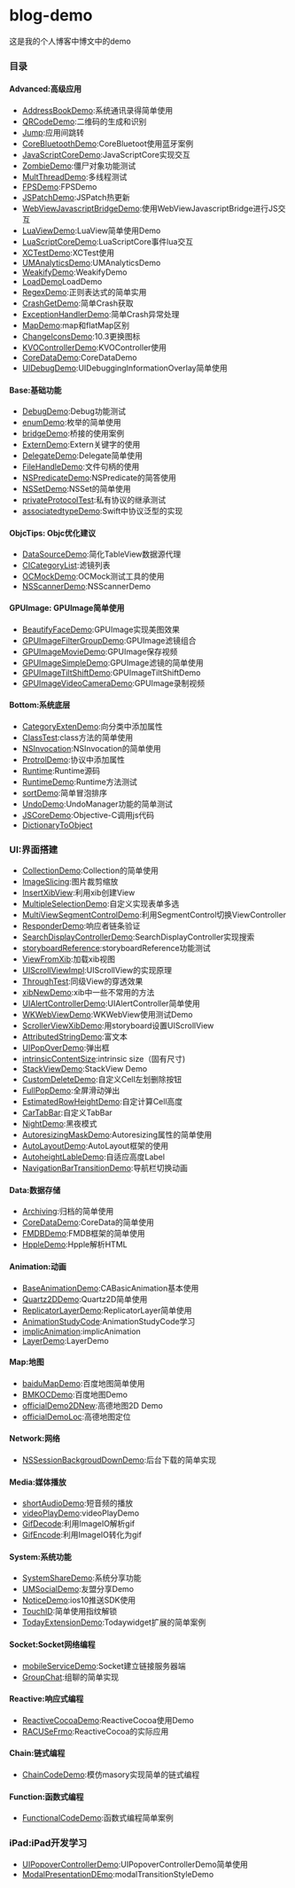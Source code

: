 # blog-demo
这是我的个人博客中博文中的demo

### 目录
#### Advanced:高级应用
* [AddressBookDemo](Advanced/AddressBookDemo):系统通讯录得简单使用
* [QRCodeDemo](Advanced/QRCodeDemo):二维码的生成和识别
* [Jump](Advanced/Jump):应用间跳转
* [CoreBluetoothDemo](Advanced/CoreBluetoothDemo):CoreBluetoot使用蓝牙案例
* [JavaScriptCoreDemo](Advanced/JavaScriptCoreDemo):JavaScriptCore实现交互
* [ZombieDemo](Advanced/ZombieDemo):僵尸对象功能测试
* [MultThreadDemo](Advanced/MultThreadDemo):多线程测试
* [FPSDemo](Advanced/FPSDemo):FPSDemo
* [JSPatchDemo](Advanced/JSPatchDemo):JSPatch热更新
* [WebViewJavascriptBridgeDemo](Advanced/WebViewJavascriptBridgeDemo):使用WebViewJavascriptBridge进行JS交互
* [LuaViewDemo](Advanced/LuaViewDemo):LuaView简单使用Demo
* [LuaScriptCoreDemo](Advanced/LuaScriptCoreDemo):LuaScriptCore事件lua交互
* [XCTestDemo](Advanced/XCTestDemo):XCTest使用
* [UMAnalyticsDemo](Advanced/UMAnalyticsDemo):UMAnalyticsDemo
* [WeakifyDemo](Advanced/WeakifyDemo):WeakifyDemo
* [LoadDemo](Advanced/LoadDemo)LoadDemo
* [RegexDemo](Advanced/RegexDemo):正则表达式的简单实用
* [CrashGetDemo](Advanced/CrashGetDemo):简单Crash获取
* [ExceptionHandlerDemo](Advanced/ExceptionHandlerDemo):简单Crash异常处理
* [MapDemo](Advanced/MapDemo):map和flatMap区别
* [ChangeIconsDemo](Advanced/ChangeIconsDemo):10.3更换图标
* [KVOControllerDemo](Advanced/KVOControllerDemo):KVOController使用
* [CoreDataDemo](Advanced/CoreDataDemo):CoreDataDemo
* [UIDebugDemo](Advanced/UIDebugDemo):UIDebuggingInformationOverlay简单使用

#### Base:基础功能
* [DebugDemo](Base/DebugDemo):Debug功能测试
* [enumDemo](Base/enumDemo):枚举的简单使用
* [bridgeDemo](Base/bridgeDemo):桥接的使用案例
* [ExternDemo](Base/ExternDemo):Extern关键字的使用
* [DelegateDemo](Base/DelegateDemo):Delegate简单使用
* [FileHandleDemo](Base/FileHandleDemo):文件句柄的使用
* [NSPredicateDemo](Base/NSPredicateDemo):NSPredicate的简答使用
* [NSSetDemo](Base/NSSetDemo):NSSet的简单使用
* [privateProtocolTest](Base/privateProtocolTest):私有协议的继承测试
* [associatedtypeDemo](Base/associatedtypeDemo):Swift中协议泛型的实现

#### ObjcTips: Objc优化建议
* [DataSourceDemo](ObjcTips/DataSourceDemo):简化TableView数据源代理
* [CICategoryList](ObjcTips/CICategoryList):滤镜列表
* [OCMockDemo](ObjcTips/OCMockDemo):OCMock测试工具的使用
* [NSScannerDemo](ObjcTips/NSScannerDemo):NSScannerDemo

#### GPUImage: GPUImage简单使用
* [BeautifyFaceDemo](GPUImage/BeautifyFaceDemo):GPUImage实现美图效果
* [GPUImageFilterGroupDemo](GPUImage/GPUImageFilterGroupDemo):GPUImage滤镜组合
* [GPUImageMovieDemo](GPUImage/GPUImageMovieDemo):GPUImage保存视频
* [GPUImageSimpleDemo](GPUImage/GPUImageSimpleDemo):GPUImage滤镜的简单使用
* [GPUImageTiltShiftDemo](GPUImage/GPUImageTiltShiftDemo):GPUImageTiltShiftDemo
* [GPUImageVideoCameraDemo](GPUImage/GPUImageVideoCameraDemo):GPUImage录制视频

#### Bottom:系统底层
* [CategoryExtenDemo](Bottom/CategoryExtenDemo):向分类中添加属性
* [ClassTest](Bottom/ClassTest):class方法的简单使用
* [NSInvocation](Bottom/NSInvocation):NSInvocation的简单使用
* [ProtrolDemo](Bottom/ProtrolDemo):协议中添加属性
* [Runtime](Bottom/Runtime):Runtime源码
* [RuntimeDemo](Bottom/RuntimeDemo):Runtime方法测试
* [sortDemo](Bottom/sortDemo):简单冒泡排序
* [UndoDemo](Bottom/UndoDemo):UndoManager功能的简单测试
* [JSCoreDemo](Bottom/JSCoreDemo):Objective-C调用js代码
* [DictionaryToObject](Bottom/DictionaryToObject)

### UI:界面搭建
* [CollectionDemo](UI/CollectionDemo):Collection的简单使用
* [ImageSlicing](UI/ImageSlicing):图片裁剪缩放
* [InsertXibView](UI/InsertXibView):利用xib创建View
* [MultipleSelectionDemo](UI/MultipleSelectionDemo):自定义实现表单多选
* [MultiViewSegmentControlDemo](UI/MultiViewSegmentControlDemo):利用SegmentControl切换ViewController
* [ResponderDemo](UI/ResponderDemo):响应者链条验证
* [SearchDisplayControllerDemo](UI/SearchDisplayController):SearchDisplayController实现搜索
* [storyboardReference](UI/storyboardReference):storyboardReference功能测试
* [ViewFromXib](UI/ViewFromXib):加载xib视图
* [UIScrollViewImpl](UI/UIScrollViewImpl):UIScrollView的实现原理
* [ThroughTest](UI/ThroughTest):同级View的穿透效果
* [xibNewDemo](UI/xibNewDemo):xib中一些不常用的方法
* [UIAlertControllerDemo](UI/UIAlertControllerDemo):UIAlertController简单使用
* [WKWebViewDemo](UI/WKWebViewDemo):WKWebView使用测试Demo
* [ScrollerViewXibDemo](UI/ScrollerViewXibDemo):用storyboard设置UIScrollView
* [AttributedStringDemo](UI/AttributedStringDemo):富文本
* [UIPopOverDemo](UI/UIPopOverDemo):弹出框
* [intrinsicContentSize](UI/intrinsicContentSize):intrinsic size（固有尺寸)
* [StackViewDemo](UI/StackViewDemo):StackView Demo
* [CustomDeleteDemo](UI/CustomDeleteDemo):自定义Cell左划删除按钮
* [FullPopDemo](UI/FullPopDemo):全屏滑动弹出
* [EstimatedRowHeightDemo](UI/EstimatedRowHeightDemo):自定计算Cell高度
* [CarTabBar](UI/CarTabBar):自定义TabBar
* [NightDemo](UI/NightDemo):黑夜模式
* [AutoresizingMaskDemo](UI/AutoresizingMaskDemo):Autoresizing属性的简单使用
* [AutoLayoutDemo](UI/AutoLayoutDemo):AutoLayout框架的使用
* [AutoheightLableDemo](UI/AutoheightLableDemo):自适应高度Label
* [NavigationBarTransitionDemo](UI/NavigationBarTransitionDemo):导航栏切换动画

#### Data:数据存储
* [Archiving](Data/Archiving):归档的简单使用
* [CoreDataDemo](Data/CoreDataDemo):CoreData的简单使用
* [FMDBDemo](Data/FMDBDemo):FMDB框架的简单使用
* [HppleDemo](Data/HppleDemo):Hpple解析HTML

#### Animation:动画
* [BaseAnimationDemo](Animation/BaseAnimationDemo):CABasicAnimation基本使用
* [Quartz2DDemo](Animation/Quartz2DDemo):Quartz2D简单使用
* [ReplicatorLayerDemo](Animation/ReplicatorLayerDemo):ReplicatorLayer简单使用
* [AnimationStudyCode](Animation/AnimationStudyCode):AnimationStudyCode学习
* [implicAnimation](Animation/implicAnimation):implicAnimation
* [LayerDemo](Animation/LayerDemo):LayerDemo

#### Map:地图
* [baiduMapDemo](Map/baiduMapDemo):百度地图简单使用
* [BMKOCDemo](Map/BMKOCDemo):百度地图Demo
* [officialDemo2DNew](Map/officialDemo2DNew):高德地图2D Demo
* [officialDemoLoc](Map/officialDemoLoc):高德地图定位

#### Network:网络
* [NSSessionBackgroudDownDemo](Network/NSSessionBackgroudDownDemo):后台下载的简单实现


#### Media:媒体播放
* [shortAudioDemo](Media/shortAudioDemo):短音频的播放
* [videoPlayDemo](Media/videoPlayDemo):videoPlayDemo
* [GifDecode](Media/GifDecode):利用ImageIO解析gif
* [GifEncode](Media/GifEncode):利用ImageIO转化为gif

#### System:系统功能
* [SystemShareDemo](System/SystemShareDemo):系统分享功能
* [UMSocialDemo](System/UMSocialDemo):友盟分享Demo
* [NoticeDemo](System/NoticeDemo):ios10推送SDK使用
* [TouchID](System/TouchID):简单使用指纹解锁
* [TodayExtensionDemo](System/TodayExtensionDemo):Todaywidget扩展的简单案例

#### Socket:Socket网络编程
* [mobileServiceDemo](Socket/mobileServiceDemo):Socket建立链接服务器端
* [GroupChat](Socket/GroupChat):组聊的简单实现

#### Reactive:响应式编程
* [ReactiveCocoaDemo](Reactive/ReactiveCocoaDemo):ReactiveCocoa使用Demo
* [RACUSeFrmo](Reactive/RACUSeFrmo):ReactiveCocoa的实际应用

#### Chain:链式编程
* [ChainCodeDemo](Chain/ChainCodeDemo):模仿masory实现简单的链式编程

#### Function:函数式编程
* [FunctionalCodeDemo](Function/FunctionalCodeDemo):函数式编程简单案例

### iPad:iPad开发学习
* [UIPopoverControllerDemo](iPad/UIPopoverControllerDemo):UIPopoverControllerDemo简单使用
* [ModalPresentationDEmo](iPad/ModalPresentationDEmo):modalTransitionStyleDemo
